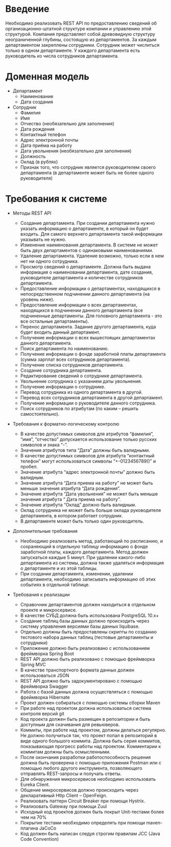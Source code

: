 # Введение
Необходимо реализовать REST API по предоставлению сведений об организационно-штатной структуре компании и управлению этой структурой. 
Компания представляет собой древовидную структуру неограниченной глубины, состоящую из департаментов. За каждым департаментом закреплены сотрудники. Сотрудник может числиться только в одном департаменте. У каждого департамента есть руководитель из числа сотрудников департамента.
# Доменная модель
+ Департамент
    + Наименование
    + Дата создания
+ Сотрудник
    + Фамилия
    + Имя
    + Отчество (необязательно для заполнения)
    + Дата рождения
    + Контактный телефон
    + Адрес электронной почты
    + Дата приёма на работу
    + Дата увольнения (необязательно для заполнения)
    + Должность
    + Оклад (в рублях)
    + Признак того, что сотрудник является руководителем своего департамента (в департаменте может быть не более одного руководителя)
# Требования к системе
+ Методы REST API
    + Создание департамента. При создании департамента нужно указать информацию о департаменте, в который он будет входить. Для самого верхнего департамента такой информации указывать не нужно.
    + Изменение наименования департамента. В системе не может быть двух департаментов с одинаковыми наименованиями.
    + Удаление департамента. Удаление возможно, только если в нем нет ни одного сотрудника.
    + Просмотр сведений о департаменте. Должна быть выдана информация о наименовании департамента, дате создания, руководителе департамента и количестве сотрудников департамента.
    + Предоставление информации о департаментах, находящихся в непосредственном подчинении данного департамента (на уровень ниже).
    + Предоставление информации о всех департаментах, находящихся в подчинении данного департамента (все подчиненные департаменты. Для головного департамента - это все остальные департаменты).
    + Перенос департамента. Задание другого департамента, куда будет входить данный департамент.
    + Получение информации о всех вышестоящих департаментах данного департамента.
    + Поиск департамента по наименованию.
    + Получение информации о фонде заработной платы департамента (сумма зарплат всех сотрудников департамента).
    + Получение списка сотрудников департамента.
    + Создание сотрудника департамента.
    + Редактирование сведений о сотруднике департамента.
    + Увольнение сотрудника с указанием даты увольнения.
    + Получение информации о сотруднике.
    + Перевод сотрудника из одного департамента в другой.
    + Перевод всех сотрудников департамента в другой департамент.
    + Получение информации о руководителе данного сотрудника.
    + Поиск сотрудников по атрибутам (по каким – решить самостоятельно).

+ Требования к форматно-логическому контролю
    + В качестве допустимых символов для атрибутов “фамилия”, “имя”, “отчество” допускается использование только русских символов и знака “-”.
    + Значения атрибутов типа “Дата” должны быть валидными.
    + В качестве допустимых символов для атрибута “контактный телефон” могут использоваться символы “+-0123456789()” и пробел. 
    + Значение атрибута “адрес электронной почты” должно быть валидным.
    + Значение атрибута “Дата приема на работу” не может быть меньше значения атрибута “Дата рождения”.
    + Значение атрибута “Дата увольнения” не может быть меньше значения атрибута “ Дата приема на работу”.
    + Значение атрибута “Оклад” должно быть валидным.
    + Оклад сотрудника не может быть больше оклада руководителя департамента, в котором работает сотрудник.
    + В департаменте может быть только один руководитель.
+ Дополнительные требования
    + Необходимо реализовать метод, работающий по расписанию, и сохраняющий в отдельную таблицу информацию о фонде заработной платы, каждого департамента. Метод должен запускаться каждые 5 минут. При удалении какого-либо департамента из системы, должна также удаляться информация о департаменте и из этой таблицы.
    + При создании департамента, изменении, удалении департамента, необходимо записывать информацию об этих событиях в отдельной таблице.
+ Требования к реализации
    + Справочник департаментов должен находиться в отдельном проекте и микросервисе. 
    + В качестве СУБД должна быть использована PostgreSQL 10.x+
    + Создание таблиц базы данных должно происходить через систему управления версиями базы данных liquibase.
    + Отдельно должны быть предоставлены скрипты по созданию тестового набора данных таблиц (тестовые департаменты и сотрудники)
    + Приложение должно быть реализовано с использованием фреймворка Spring Boot
    + REST API должно быть реализовано с помощью фреймворка Spring MVC
    + В качестве транспортного формата данных должен использоваться JSON
    + REST API должно быть задокументировано с помощью фреймворка Swagger
    + Работа с базой данных должна осуществляться с помощью фреймворка Hibernate
    + Проект должен собираться с помощью системы сборки Maven
    + При работе над проектом должна использоваться система контроля версий git
    + Код проекта должен быть размещен в репозитории и быть доступным для скачивания для ревьюверов.
    + Коммиты, при работе над проектом, должны делаться регулярно. Не должно получиться так, что проект попал в репозиторий в виде одного большого коммита. Должна быть серия коммитов, показывающая прогресс работы над проектом. Комментарии к коммитам должны быть осмысленными.
    + После окончания разработки работоспособность решения должна быть проверена с помощью приложения Postman или с помощью любого другого инструмента, позволяющего отправлять REST-запросы и получать ответы.
    + Для обнаружения микросервисов необходимо использовать Eureka Client.
    + Общение микросервисов должно происходить через декларативный Http Client – OpenFeign.
    + Реализовать паттерн Circuit Breaker при помощи Hystrix.
    + Реализовать Gateway при помощи Zuul
    + Исходный код проектов должен быть покрыт Unit-тестами более чем на 70%
    + Покрытие тестами необходимо определять при помощи maven-плагина JaCoCo
    + Код должен быть написан следуя строгим правилам JCC (Java Code Convention)
